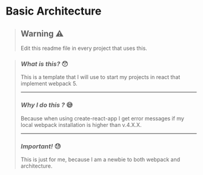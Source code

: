 # **Basic Architecture**

>## **Warning** ⚠️
>Edit this readme file in every project that uses this.

>### ***What is this?*** 😯
>This is a template that I will use to start my projects in react that implement webpack 5.
>____________________________
>### ***Why I do this ?*** 😅
>Because when using create-react-app I get error messages if my local webpack installation is higher than v.4.X.X.
>____________________________
>### ***Important!*** 😓
>This is just for me, because I am a newbie to both webpack and architecture.